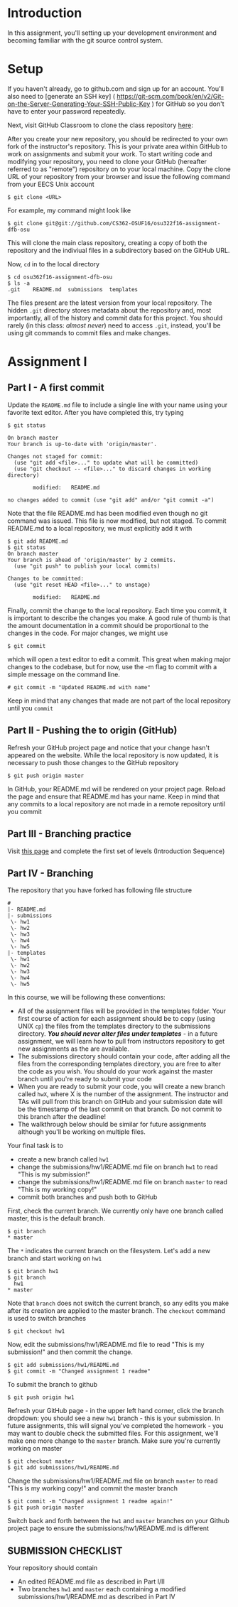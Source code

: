 # Introduction

In this assignment, you'll setting up your development environment and becoming familiar with the git source control system.   

# Setup

If you haven't already, go to github.com and sign up for an account.  You'll also need to [generate an SSH key] ( https://git-scm.com/book/en/v2/Git-on-the-Server-Generating-Your-SSH-Public-Key ) for GitHub so you don't have to enter your password repeatedly.


Next, visit GitHub Classroom to clone the class repository [here](https://classroom.github.com/assignment-invitations/58ed997ee132f36cb0de11df3acd9364):


After you create your new repository, you should be redirected to your own fork of the instructor's repository.  This is your private area within GitHub to work on assignments and submit your work.  To start writing code and modifying your repository, you need to clone your GitHub (hereafter referred to as "remote") repository on to your local machine.  Copy the clone URL of your repository from your browser and issue the following command from your EECS Unix account

`$ git clone <URL>`

For example, my command might look like

`$ git clone git@git://github.com/CS362-OSUF16/osu322f16-assignment-dfb-osu`

This will clone the main class repository, creating a copy of both the repository and the indiviual files in a subdirectory based on the GitHub URL. 

Now, `cd` in to the local directory

```
$ cd osu362f16-assignment-dfb-osu
$ ls -a
.git    README.md  submissions  templates
```

The files present are the latest version from your local repository. The hidden `.git` directory stores metadata about the repository and, most importantly, all of the history and commit data for this project.  You should rarely (in this class: *almost never*) need to access `.git`, instead, you'll be using git commands to commit files and make changes.

# Assignment I

## Part I - A first commit

Update the `README.md` file to include a single line with your name using your favorite text editor.  After you have completed this, try typing 


```
$ git status

On branch master
Your branch is up-to-date with 'origin/master'.

Changes not staged for commit:
  (use "git add <file>..." to update what will be committed)
  (use "git checkout -- <file>..." to discard changes in working directory)

        modified:   README.md

no changes added to commit (use "git add" and/or "git commit -a")
```

Note that the file README.md has been modified even though no git command was issued. This file is now modified, but not staged. To commit README.md to a local repository, we must explicitly add it with 

```
$ git add README.md
$ git status
On branch master
Your branch is ahead of 'origin/master' by 2 commits.
  (use "git push" to publish your local commits)

Changes to be committed:
  (use "git reset HEAD <file>..." to unstage)

        modified:   README.md
```

Finally, commit the change to the local repository. Each time you commit, it is important to describe the changes you make.  A good rule of thumb is that the amount documentation in a commit should be proportional to the changes in the code.  For major changes, we might use

```
$ git commit 
```

which will open a text editor to edit a commit. This great when making major changes to the codebase, but for now, use the -m flag to commit with a simple message on the command line.

```
# git commit -m "Updated README.md with name"
```

Keep in mind that any changes that made are not part of the local repository until you `commit` 


## Part II - Pushing the to origin (GitHub)

Refresh your GitHub project page and notice that your change hasn't appeared on the website.  While the local repository is now updated, it is necessary to push those changes to the GitHub repository

```
$ git push origin master
```

In GitHub, your README.md will be rendered on your project page. Reload the page and ensure that README.md has your name. Keep in mind that any commits to a local repository are not made in a remote repository until you commit 

## Part III - Branching practice

Visit [this page](http://learngitbranching.js.org) and complete the first set of levels (Introduction Sequence)


## Part IV - Branching

The repository that you have forked has following file structure

```
#
|- README.md
|- submissions
 \- hw1
 \- hw2
 \- hw3
 \- hw4
 \- hw5
|- templates
 \- hw1
 \- hw2
 \- hw3
 \- hw4
 \- hw5
 ```

In this course, we will be following these conventions:

- All of the assignment files will be provided in the templates folder.  Your first course of action for each assignment should be to copy (using UNIX `cp`) the files from the templates directory to the submissions directory.  ***You should never alter files under templates*** - in a future assignment, we will learn how to pull from instructors repository to get new assignments as the are available.
- The submissions directory should contain your code, after adding all the files from the corresponding templates directory, you are free to alter the code as you wish. You should do your work against the master branch until you're ready to submit your code
- When you are ready to submit your code, you will create a new branch called `hwX`, where X is the number of the assignment.  The instructor and TAs will pull from this branch on GitHub and your submission date will be the timestamp of the last commit on that branch. Do not commit to this branch after the deadline!
- The walkthrough below should be similar for future assignments although you'll be working on multiple files.


Your final task is to 
   * create a new branch called `hw1`
   * change the submissions/hw1/README.md file on branch `hw1` to read "This is my submission!"
   * change the submissions/hw1/README.md file on branch `master` to read "This is my working copy!"
   * commit both branches and push both to GitHub

First, check the current branch. We currently only have one branch called master, this is the default branch.

```
$ git branch
* master
```

The `*` indicates the current branch on the filesystem. Let's add a new branch and start working on `hw1`

```
$ git branch hw1
$ git branch
  hw1
* master
```
Note that `branch` does not switch the current branch, so any edits you make after its creation are applied to the master branch.  The `checkout` command is used to switch branches

```
$ git checkout hw1
```
 
 Now, edit the  submissions/hw1/README.md file to read "This is my submission!" and then commit the change.
 
```
$ git add submissions/hw1/README.md 
$ git commit -m "Changed assignment 1 readme"
```

To submit the branch to github

```
$ git push origin hw1
```

Refresh your GitHub page - in the upper left hand corner, click the branch dropdown: you should see a new `hw1` branch - this is your submission. In future assignments, this will signal you've completed the homework - you may want to double check the submitted files.  For this assignment, we'll make one more change to the `master` branch. Make sure you're currently working on master 


```
$ git checkout master
$ git add submissions/hw1/README.md

```

Change the submissions/hw1/README.md file on branch `master` to read "This is my working copy!" and commit the master branch

```
$ git commit -m "Changed assignment 1 readme again!"
$ git push origin master
```

Switch back and forth between the `hw1` and `master` branches on your Github project page to ensure the submissions/hw1/README.md is different


## SUBMISSION CHECKLIST

Your repository should contain

- An edited README.md file as described in Part I/II
- Two branches `hw1` and `master` each containing a modified submissions/hw1/README.md as described in Part IV







